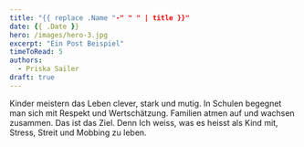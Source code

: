 ```yaml
---
title: "{{ replace .Name "-" " " | title }}"
date: {{ .Date }}
hero: /images/hero-3.jpg
excerpt: "Ein Post Beispiel"
timeToRead: 5
authors:
  - Priska Sailer
draft: true
---
```


Kinder meistern das Leben clever, stark und mutig. In Schulen begegnet man sich mit Respekt und Wertschätzung. Familien atmen auf und wachsen zusammen. Das ist das Ziel. Denn Ich weiss, was es heisst als Kind mit, Stress, Streit und Mobbing zu leben.
